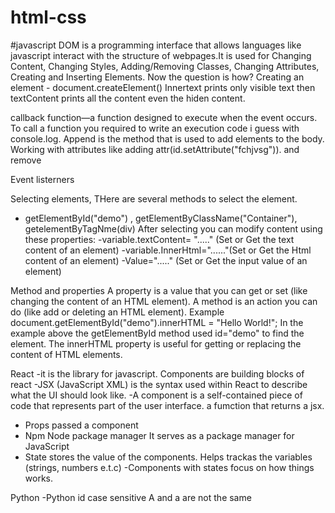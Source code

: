 # html-css
#javascript
DOM is a programming interface that allows languages like javascript interact with the structure of webpages.It is used for Changing Content, Changing Styles, Adding/Removing Classes, Changing Attributes, Creating and Inserting Elements. Now the question is how?
Creating an element - document.createElement()
Innertext prints only visible text then textContent prints all the content even the hiden content.

callback function—a function designed to execute when the event occurs. To call a function you required to write an execution code i guess with console.log.
Append is the method that is used to add elements to the body.
Working with attributes like adding attr(id.setAttribute("fchjvsg")). and remove

Event listerners


Selecting elements, THere are several methods to select the element.
- getElementById("demo") , getElementByClassName("Container"), getelementByTagNme(div)
After selecting you can modify content using these properties:
-variable.textContent= "....." (Set or Get the text content of an element)
-variable.InnerHtml="......"(Set or Get the Html content of an element)
-Value="....." (Set or Get the input value of an element)

Method and properties
A property is a value that you can get or set (like changing the content of an HTML element). 
A method is an action you can do (like add or deleting an HTML element).
Example
document.getElementById("demo").innerHTML = "Hello World!";
In the example above the getElementById method used id="demo" to find the element.
The innerHTML property is useful for getting or replacing the content of HTML elements.


React
-it is the library for javascript. Components are building blocks of react
-JSX (JavaScript XML) is the syntax used within React to describe what the UI should look like.
-A component is a self-contained piece of code that represents part of the user interface. a fumction that returns a jsx.
- Props passed a component
- Npm Node package manager It serves as a package manager for JavaScript
- State stores the value of the components. Helps trackas the variables (strings, numbers e.t.c)
-Components with states focus on how things works.


Python
-Python id case sensitive A and a are not the same
